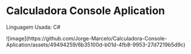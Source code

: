 <h1>Calculadora Console Aplication</h1>
<p>Linguagem Usada: C#</p>
![image](https://github.com/Jorge-Marcelo/Calculadora-Console-Aplication/assets/49494259/6b35100d-b01d-4fb8-9953-27d7219b5d9c)

